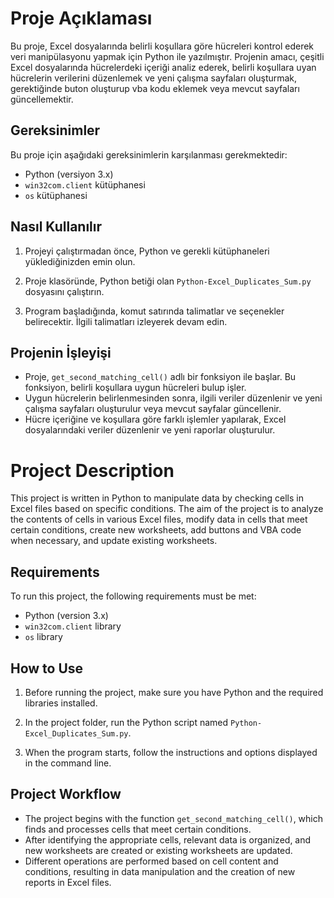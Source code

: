 # Proje Açıklaması

Bu proje, Excel dosyalarında belirli koşullara göre hücreleri kontrol ederek veri manipülasyonu yapmak için Python ile yazılmıştır. Projenin amacı, çeşitli Excel dosyalarında hücrelerdeki içeriği analiz ederek, belirli koşullara uyan hücrelerin verilerini düzenlemek ve yeni çalışma sayfaları oluşturmak, gerektiğinde buton oluşturup vba kodu eklemek veya mevcut sayfaları güncellemektir.

## Gereksinimler

Bu proje için aşağıdaki gereksinimlerin karşılanması gerekmektedir:

- Python (versiyon 3.x)
- `win32com.client` kütüphanesi
- `os` kütüphanesi

## Nasıl Kullanılır

1. Projeyi çalıştırmadan önce, Python ve gerekli kütüphaneleri yüklediğinizden emin olun.

2. Proje klasöründe, Python betiği olan `Python-Excel_Duplicates_Sum.py` dosyasını çalıştırın.

3. Program başladığında, komut satırında talimatlar ve seçenekler belirecektir. İlgili talimatları izleyerek devam edin.

## Projenin İşleyişi

- Proje, `get_second_matching_cell()` adlı bir fonksiyon ile başlar. Bu fonksiyon, belirli koşullara uygun hücreleri bulup işler.
- Uygun hücrelerin belirlenmesinden sonra, ilgili veriler düzenlenir ve yeni çalışma sayfaları oluşturulur veya mevcut sayfalar güncellenir.
- Hücre içeriğine ve koşullara göre farklı işlemler yapılarak, Excel dosyalarındaki veriler düzenlenir ve yeni raporlar oluşturulur.

# Project Description

This project is written in Python to manipulate data by checking cells in Excel files based on specific conditions. The aim of the project is to analyze the contents of cells in various Excel files, modify data in cells that meet certain conditions, create new worksheets, add buttons and VBA code when necessary, and update existing worksheets.

## Requirements

To run this project, the following requirements must be met:

- Python (version 3.x)
- `win32com.client` library
- `os` library

## How to Use

1. Before running the project, make sure you have Python and the required libraries installed.

2. In the project folder, run the Python script named `Python-Excel_Duplicates_Sum.py`.

3. When the program starts, follow the instructions and options displayed in the command line.

## Project Workflow

- The project begins with the function `get_second_matching_cell()`, which finds and processes cells that meet certain conditions.
- After identifying the appropriate cells, relevant data is organized, and new worksheets are created or existing worksheets are updated.
- Different operations are performed based on cell content and conditions, resulting in data manipulation and the creation of new reports in Excel files.

